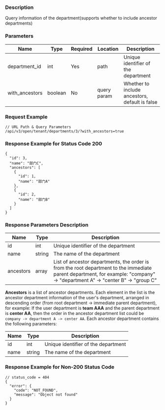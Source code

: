 ### Description

Query information of the department(supports whether to include ancestor departments)

### Parameters

| Name           | Type    | Required | Location    | Description                                    |
|----------------|---------|----------|-------------|------------------------------------------------|
| department_id  | int     | Yes      | path        | Unique identifier of the department            |
| with_ancestors | boolean | No       | query param | Whether to include ancestors, default is false |

### Request Example

```
// URL Path & Query Parameters
/api/v3/open/tenant/departments/3/?with_ancestors=true
```

### Response Example for Status Code 200

```json5
{
  "id": 3,
  "name": "部门C",
  "ancestors": [
    {
      "id": 1,
      "name": "部门A"
    },
    {
      "id": 2,
      "name": "部门B"
    }
  ]
}
```

### Response Parameters Description

| Name      | Type   | Description                                                                                                                                                                 |
|-----------|--------|-----------------------------------------------------------------------------------------------------------------------------------------------------------------------------|
| id        | int    | Unique identifier of the department                                                                                                                                         |
| name      | string | The name of the department                                                                                                                                                  |
| ancestors | array  | List of ancestor departments, the order is from the root department to the immediate parent department, for example: "company" -> "department A" -> "center B" -> "group C" |

**Ancestors** is a list of ancestor departments. Each element in the list is the ancestor department information of the
user's department, arranged in descending order (from root department -> immediate parent department), for
example: If the user department is **team AAA** and the parent department is **center AA**, then the order in the
ancestor department list could be `company -> department A -> center AA`. Each ancestor department contains the
following parameters:

| Name | Type   | Description                         |
|------|--------|-------------------------------------|
| id   | int    | Unique identifier of the department |
| name | string | The name of the department          |

### Response Example for Non-200 Status Code

```json5
// status_code = 404
{
  "error": {
    "code": "NOT_FOUND",
    "message": "Object not found"
  }
}
```
